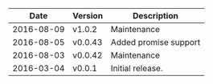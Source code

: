 | Date        | Version | Description |
| ----------- | ------- | ----------- |
| 2016-08-09  | v1.0.2  | Maintenance |
| 2016-08-05  | v0.0.43 | Added promise support |
| 2016-08-03  | v0.0.42 | Maintenance |
| 2016-03-04  | v0.0.1  | Initial release. |
